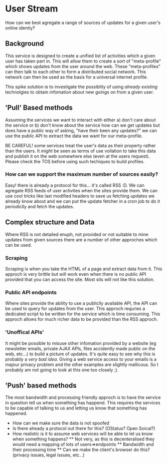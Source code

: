# User Stream
How can we best agregate a range of sources of updates for a given user's online identiy?

## Background
This service is designed to create a unified list of activities which a given user has taken part in. This will allow them to create a sort of "meta-profile" which shows updates from the user around the web. These "meta-profiles" can then talk to each other to form a distributed social network. This network can then be used as the basis for a universal internet profile. 

This spike solution is to investigate the possiblity of using *already existing* technolgies to obtain infomation about new goings on from a given user.

## 'Pull' Based methods
Assuming the services we want to interact with either a) don't care about the service or b) don't know about the service how can we get updates but does have a public way of asking, "have their been any updates?" we can use the public API to extract the data we want for our meta-profile.

BE CAREFUL! some services treat the user's data as their property rather than the users. It *might* be seen as terms of use voilation to take this data and publish it on the web somewhere else (even at the users request). Please check the TOS before using such techiques to build profiles.

### How can we support the maximum number of sources easily?
Easy! there is already a protocol for this... it's called RSS :D. We can agregate RSS feeds of user activties when the sites provide them. We can use cool tricks like last modified headers to save us fetching updates we already know about and we can put the update fetcher in a cron job to do it periodiclly and fetch the updates.

## Complex structure and Data
Where RSS is not detailed enuph, not provided or not suitable to mine updates from given sources there are a number of other approches which can be used.

### Scraping
Scraping is when you take the HTML of a page and extract data from it. This approch is very brittle but will work even when there is no public API provided that you can access the site. Most sits will not like this solution.

### Public API endpoints
Where sites provide the ability to use a publiclly available API, the API can be used to query for updates from the user. This approch requries a dedicated script to be written for the service which is time consuming. This approch allows for much richer data to be provided than the RSS approch.

### 'Unoffical APIs'
It might be possible to misuse other infomation provided by a website (eg newsletter emails, private AJAX APIs, files accidently made public on the web, etc...) to build a picture of updates. It's quite easy to see why this is probably a *very bad idea*. Giving a web service access to your emails is a majour privacy problem and the other examples are slightly mallicous. So I probably am not going to look at this one too closely ;).

## 'Push' based methods
The most bandwidth and processing friendly approch is to have the service in question tell us when something has happend. This requires the services to be capable of talking to us and letting us know that something has happened.

* How can we make sure the data is not spoofed
* Is there already a protocol out there for this? (OStatus? Open Soical?)
* How realistic is it to assume web services will be able to let us know when something happens?
** Not very, as this is decenteralised they would need a mapping of lots of users=>endpoints
** Bandwidth and their processing time
** Can we make the client's browser do this? (privacy issues, legal issues, etc...)

